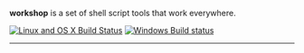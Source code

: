 **workshop** is a set of shell script tools that work everywhere.

[![Linux and OS X Build Status](https://img.shields.io/travis/alganet/workshop.svg?label=Linux+/+OS+X+Builds)](https://travis-ci.org/alganet/workshop) [![Windows Build status](https://img.shields.io/appveyor/ci/alganet/workshop.svg?label=Windows+Builds)](https://ci.appveyor.com/project/alganet/workshop-fat52)



---
